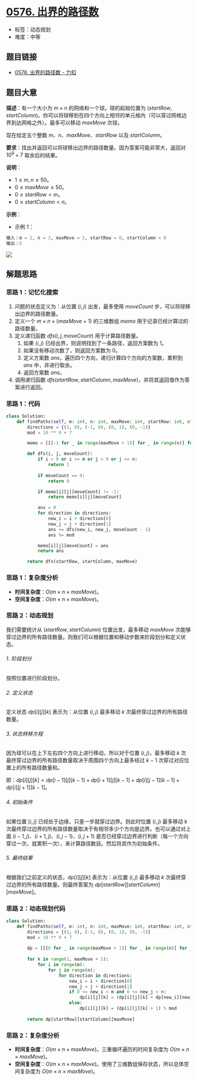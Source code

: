 # [0576. 出界的路径数](https://leetcode.cn/problems/out-of-boundary-paths/)

- 标签：动态规划
- 难度：中等

## 题目链接

- [0576. 出界的路径数 - 力扣](https://leetcode.cn/problems/out-of-boundary-paths/)

## 题目大意

**描述**：有一个大小为 $m \times n$ 的网络和一个球。球的起始位置为 $(startRow, startColumn)$。你可以将球移到在四个方向上相邻的单元格内（可以穿过网格边界到达网格之外）。最多可以移动 $maxMove$ 次球。

现在给定五个整数 $m$、$n$、$maxMove$、$startRow$ 以及 $startColumn$。

**要求**：找出并返回可以将球移出边界的路径数量。因为答案可能非常大，返回对 $10^9 + 7$ 取余后的结果。

**说明**：

- $1 \le m, n \le 50$。
- $0 \le maxMove \le 50$。
- $0 \le startRow < m$。
- $0 \le startColumn < n$。

**示例**：

- 示例 1：

```python
输入：m = 2, n = 2, maxMove = 2, startRow = 0, startColumn = 0
输出：6
```

![](https://assets.leetcode.com/uploads/2021/04/28/out_of_boundary_paths_1.png)

## 解题思路

### 思路 1：记忆化搜索

1. 问题的状态定义为：从位置 $(i, j)$ 出发，最多使用 $moveCount$ 步，可以将球移出边界的路径数量。
2. 定义一个 $m \times n \times (maxMove + 1)$ 的三维数组 $memo$ 用于记录已经计算过的路径数量。
3. 定义递归函数 $dfs(i, j, moveCount)$ 用于计算路径数量。
   1. 如果 $(i, j)$ 已经出界，则说明找到了一条路径，返回方案数为 $1$。
   2. 如果没有移动次数了，则返回方案数为 $0$。
   3. 定义方案数 $ans$，遍历四个方向，递归计算四个方向的方案数，累积到 $ans$ 中，并进行取余。
   4. 返回方案数 $ans$。
4. 调用递归函数 $dfs(startRow, startColumn, maxMove)$，并将其返回值作为答案进行返回。

### 思路 1：代码

```python
class Solution:
    def findPaths(self, m: int, n: int, maxMove: int, startRow: int, startColumn: int) -> int:
        directions = {(1, 0), (-1, 0), (0, 1), (0, -1)}
        mod = 10 ** 9 + 7

        memo = [[[-1 for _ in range(maxMove + 1)] for _ in range(n)] for _ in range(m)]

        def dfs(i, j, moveCount):
            if i < 0 or i >= m or j < 0 or j >= n:
                return 1
            
            if moveCount == 0:
                return 0

            if memo[i][j][moveCount] != -1:
                return memo[i][j][moveCount]

            ans = 0
            for direction in directions:
                new_i = i + direction[0]
                new_j = j + direction[1]
                ans += dfs(new_i, new_j, moveCount - 1)
                ans %= mod

            memo[i][j][moveCount] = ans
            return ans

        return dfs(startRow, startColumn, maxMove)
```

### 思路 1：复杂度分析

- **时间复杂度**：$O(m \times n \times maxMove)$。
- **空间复杂度**：$O(m \times n \times maxMove)$。

### 思路 2：动态规划

我们需要统计从 $(startRow, startColumn)$ 位置出发，最多移动 $maxMove$ 次能够穿过边界的所有路径数量。则我们可以根据位置和移动步数来阶段划分和定义状态。

###### 1. 阶段划分

按照位置进行阶段划分。

###### 2. 定义状态

定义状态 $dp[i][j][k]$ 表示为：从位置 $(i, j)$ 最多移动 $k$ 次最终穿过边界的所有路径数量。

###### 3. 状态转移方程

因为球可以在上下左右四个方向上进行移动，所以对于位置 $(i, j)$，最多移动 $k$ 次最终穿过边界的所有路径数量取决于周围四个方向上最多经过 $k - 1$ 次穿过对应位置上的所有路径数量和。

即：$dp[i][j][k] = dp[i - 1][j][k - 1] + dp[i + 1][j][k - 1] + dp[i][j - 1][k - 1] + dp[i][j + 1][k - 1]$。

###### 4. 初始条件

如果位置 $[i, j]$ 已经处于边缘，只差一步就穿过边界。则此时位置 $(i, j)$ 最多移动 $k$ 次最终穿过边界的所有路径数量取决于有相邻多少个方向是边界。也可以通过对上面 $(i - 1, j)$、$(i + 1, j)$、$(i, j - 1)$、$(i, j + 1)$ 是否已经穿过边界进行判断（每一个方向穿过一次，就累积一次），来计算路径数目。然后将其作为初始条件。

###### 5. 最终结果

根据我们之前定义的状态，$dp[i][j][k]$ 表示为：从位置 $(i, j)$ 最多移动 $k$ 次最终穿过边界的所有路径数量。则最终答案为 $dp[startRow][startColumn][maxMove]$。

### 思路 2：动态规划代码

```python
class Solution:
    def findPaths(self, m: int, n: int, maxMove: int, startRow: int, startColumn: int) -> int:
        directions = {(1, 0), (-1, 0), (0, 1), (0, -1)}
        mod = 10 ** 9 + 7
        
        dp = [[[0 for _ in range(maxMove + 1)] for _ in range(n)] for _ in range(m)]
        
        for k in range(1, maxMove + 1):
            for i in range(m):
                for j in range(n):
                    for direction in directions:
                        new_i = i + direction[0]
                        new_j = j + direction[1]
                        if 0 <= new_i < m and 0 <= new_j < n:
                            dp[i][j][k] = (dp[i][j][k] + dp[new_i][new_j][k - 1]) % mod
                        else:
                            dp[i][j][k] = (dp[i][j][k] + 1) % mod
        
        return dp[startRow][startColumn][maxMove]
```

### 思路 2：复杂度分析

- **时间复杂度**：$O(m \times n \times maxMove)$。三重循环遍历的时间复杂度为 $O(m \times n \times maxMove)$。
- **空间复杂度**：$O(m \times n \times maxMove)$。使用了三维数组保存状态，所以总体空间复杂度为 $O(m \times n \times maxMove)$。

